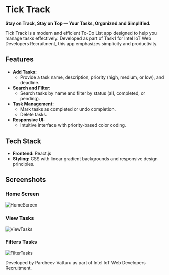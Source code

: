 # Tick Track

**Stay on Track, Stay on Top — Your Tasks, Organized and Simplified.**

Tick Track is a modern and efficient To-Do List app designed to help you manage tasks effectively. Developed as part of Task1 for Intel IoT Web Developers Recruitment, this app emphasizes simplicity and productivity.

## Features

- **Add Tasks:**
  - Provide a task name, description, priority (high, medium, or low), and deadline.
- **Search and Filter:**
  - Search tasks by name and filter by status (all, completed, or pending).
- **Task Management:**
  - Mark tasks as completed or undo completion.
  - Delete tasks.
- **Responsive UI:**
  - Intuitive interface with priority-based color coding.

## Tech Stack

- **Frontend:** React.js
- **Styling:** CSS with linear gradient backgrounds and responsive design principles.

## Screenshots

### Home Screen

![HomeScreen](https://github.com/user-attachments/assets/7e134b93-b319-4594-a0f9-e83ee2eb6a58)

### View Tasks

![ViewTasks](https://github.com/user-attachments/assets/a8d3ca59-ec26-45d2-82e3-87c57e2ebead)

### Filters Tasks

![FilterTasks](https://github.com/user-attachments/assets/7f2f3a31-01db-452e-a934-22c6430c0f5e)

Developed by Pardheev Vatturu as part of Intel IoT Web Developers Recruitment.
